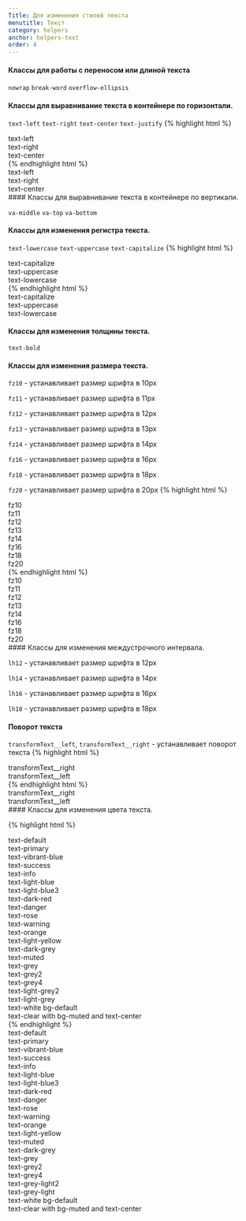 ```yaml
---
Title: Для изменения стилей текста
menutitle: Текст
category: helpers
anchor: helpers-text
order: 4
---
```


#### Классы для работы с переносом или длиной текста

`nowrap`
`break-word`
`overflow-ellipsis`

#### Классы для выравнивание текста в контейнере по горизонтали.

`text-left`
`text-right`
`text-center`
`text-justify`
{% highlight html %}
<div class="text-left">text-left</div>
<div class="text-right">text-right</div>
<div class="text-center">text-center</div>
{% endhighlight html %}
<div class="bs-docs-example">
  <div class="text-left mb-10">text-left</div>
  <div class="text-right mb-10">text-right</div>
  <div class="text-center mb-10">text-center</div>
</div>
#### Классы для выравнивание текста в контейнере по вертикали.

`va-middle`
`va-top`
`va-bottom`

#### Классы для изменения регистра текста.

`text-lowercase`
`text-uppercase`
`text-capitalize`
{% highlight html %}
  <div class="text-capitalize">text-capitalize</div>
  <div class="text-uppercase">text-uppercase</div>
  <div class="text-lowercase">text-lowercase</div>
{% endhighlight html %}
<div class="bs-docs-example">
  <div class="text-capitalize mb-10">text-capitalize</div>
  <div class="text-uppercase mb-10">text-uppercase</div>
  <div class="text-lowercase mb-10">text-lowercase</div>
</div>

#### Классы для изменения толщины текста.

`text-bold`

#### Классы для изменения размера текста.

`fz10` - устанавливает размер шрифта в 10px

`fz11` - устанавливает размер шрифта в 11px

`fz12` - устанавливает размер шрифта в 12px

`fz13` - устанавливает размер шрифта в 13px

`fz14` - устанавливает размер шрифта в 14px

`fz16` - устанавливает размер шрифта в 16px

`fz18` - устанавливает размер шрифта в 18px

`fz20` - устанавливает размер шрифта в 20px
{% highlight html %}
<div class="fz10">fz10</div>
<div class="fz11">fz11</div>
<div class="fz12">fz12</div>
<div class="fz13">fz13</div>
<div class="fz14">fz14</div>
<div class="fz16">fz16</div>
<div class="fz18">fz18</div>
<div class="fz20">fz20</div>
{% endhighlight html %}
<div class="bs-docs-example">
  <div class="fz10 mb-10">fz10</div>
  <div class="fz11 mb-10">fz11</div>
  <div class="fz12 mb-10">fz12</div>
  <div class="fz13 mb-10">fz13</div>
  <div class="fz14 mb-10">fz14</div>
  <div class="fz16 mb-10">fz16</div>
  <div class="fz18 mb-10">fz18</div>
  <div class="fz20 mb-10">fz20</div>
</div>
#### Классы для изменения междустрочного интервала.

`lh12` - устанавливает размер шрифта в 12px

`lh14` - устанавливает размер шрифта в 14px

`lh16` - устанавливает размер шрифта в 16px

`lh18` - устанавливает размер шрифта в 18px

#### Поворот текста
`transformText__left`, `transformText__right` - устанавливает поворот текста
{% highlight html %}
  <div class="transformText__right">transformText__right</div>
  <div class="transformText__left">transformText__left</div>
{% endhighlight html %}
<div class="bs-docs-example">
  <div class="transformText__right mb-10">transformText__right</div>
  <div class="transformText__left mb-10">transformText__left</div>
</div>
#### Классы для изменения  цвета текста.

{% highlight html %}
  <div class="text-default">text-default</div>
  <div class="text-primary">text-primary</div>
  <div class="text-vibrant-blue">text-vibrant-blue</div>
  <div class="text-success">text-success</div>
  <div class="text-info">text-info</div>
  <div class="text-light-blue">text-light-blue</div>
  <div class="text-light-blue3">text-light-blue3</div>
  <div class="text-dark-red">text-dark-red</div>
  <div class="text-danger">text-danger</div>
  <div class="text-rose">text-rose</div>
  <div class="text-warning">text-warning</div>
  <div class="text-orange">text-orange</div>
  <div class="text-light-yellow">text-light-yellow</div>
  <div class="text-dark-grey">text-dark-grey</div>
  <div class="text-muted">text-muted</div>
  <div class="text-grey">text-grey</div>
  <div class="text-grey2">text-grey2</div>
  <div class="text-grey4">text-grey4</div>
  <div class="text-light-grey2">text-light-grey2</div>
  <div class="text-light-grey">text-light-grey</div>
  <div class="text-white bg-default">text-white bg-default</div>
  <div class="bg-muted text-center">text-clear with bg-mu<span class="text-clear">te</span>d and text-center</div>
{% endhighlight %}

<div class="bs-docs-example">
  <div class="text-default mb-10">text-default</div>
  <div class="text-primary mb-10">text-primary</div>
  <div class="text-vibrant-blue mb-10">text-vibrant-blue</div>
  <div class="text-success mb-10">text-success</div>
  <div class="text-info mb-10">text-info</div>
  <div class="text-light-blue mb-10">text-light-blue</div>
  <div class="text-light-blue3 mb-10">text-light-blue3</div>
  <div class="text-dark-red mb-10">text-dark-red</div>
  <div class="text-danger mb-10">text-danger</div>
  <div class="text-rose mb-10">text-rose</div>
  <div class="text-warning mb-10">text-warning</div>
  <div class="text-orange mb-10">text-orange</div>
  <div class="text-light-yellow mb-10">text-light-yellow</div>
  <div class="text-muted mb-10">text-muted</div>
  <div class="text-dark-grey mb-10">text-dark-grey</div>
  <div class="text-grey mb-10">text-grey</div>
  <div class="text-grey2 mb-10">text-grey2</div>
  <div class="text-grey4 mb-10">text-grey4</div>
  <div class="text-light-grey2 mb-10">text-grey-light2</div>
  <div class="text-light-grey mb-10">text-grey-light</div>
  <div class="text-white bg-default mb-10">text-white bg-default</div>
  <div class="bg-muted text-center mb-10">text-clear with bg-mu<span class="text-clear">te</span>d and text-center</div>
</div>
